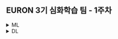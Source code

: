 ## EURON 3기 심화학습 팀 - 1주차

<details>
<summary>ML</summary>
<div markdown="1">       

<br />  
  
| 주차 | 내용         | 발표자                       | 발표자료 |
| ---- | ------------ | ---------------------------- | -------- |
| 1    | 교재 1장, 2장 | 손소현, 오수진, 최하경 | [📚]()    |

  
## Assignment

### 📍 예습과제

1. 딥러닝 파이토치 교과서 1,2장을 공부하고 "세션 시작전 10분동안" 랜덤으로 예습한 내용을 공유

### 📍 복습과제

1. 1주차 복습과제는 없습니다. (week2 브랜치에 week1 복습과제에 관한 안내사항이 올라갈 예정입니다.)

  
</div>
</details>



<details>
<summary>DL</summary>
<div markdown="1">       

<br />  
  
| 주차 | 내용         | 발표자                       | 발표자료 |
| ---- | ------------ | ---------------------------- | -------- |
| 1    | Machine learning Graphs | 이다현, 최하경 | [📚]()    |

  
## Assignment

### 📍 예습과제

1. cs224w 1강을 공부하고 "세션 시작전 10분동안" 랜덤으로 예습한 내용을 공유

### 📍 복습과제

1. 1주차 복습과제는 없습니다. (week2 브랜치에 week1 복습과제에 관한 안내사항이 올라갈 예정입니다.)

  
</div>
</details>
